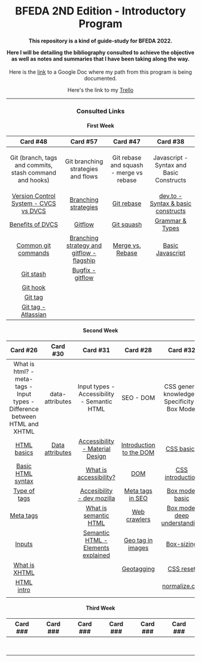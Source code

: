 <h1 align="center">BFEDA 2ND Edition - Introductory Program</h1>


<h4 align="center"> This repository is a kind of guide-study for BFEDA 2022.

Here I will be detailing the bibliography consulted to achieve the objective as well as notes and summaries that I have been taking along the way. </h4>


<p align="center">Here is the <a href="#" target="_blank">link</a> to a Google Doc where my path from this program is being documented.</p>
<p align="center">Here's the link to my <a href="https://trello.com/b/UX6WcApx/bfeda-2022-michael-armesto">Trello</a></p>

<hr>


<h3 align="center">Consulted Links</h3>
<div align="center">
  <h4>First Week</h4>

  |    Card #48   |      Card #57 | Card #47 | Card #38 |
  |:-------------:|:-------------:|:--------:|:--------:|
  |<p>Git (branch, tags and commits, stash command and hooks)</p>|<p>Git branching strategies and flows</p>|<p>Git rebase and squash - merge vs rebase</p>|Javascript -  Syntax and Basic Constructs|
  |<a href="https://www.atlassian.com/blog/software-teams/version-control-centralized-dvcs">Version Control System - CVCS vs DVCS</a><br>| <a         href="https://launchdarkly.com/blog/git-branching-strategies-vs-trunk-based-development/">Branching strategies</a> |<a href="https://www.atlassian.com/git/tutorials/rewriting-history/git-rebase">Git rebase</a><br> |<a href="https://dev.to/dillionmegida/syntax-and-basic-constructs-65">dev.to - Syntax & basic constructs</a> |
  |<a href="https://about.gitlab.com/topics/version-control/benefits-distributed-version-control-system/">Benefits of DVCS</a><br>|<a href="https://desarrollowp.com/blog/tutoriales/aprende-git-de-manera-sencilla-git-flow/">Gitflow</a> |<a href="https://www.git-tower.com/learn/git/faq/git-squash">Git squash</a> | <a href="https://developer.mozilla.org/en-US/docs/Web/JavaScript/Guide/Grammar_and_Types">Grammar & Types</a>  |
  |<a href="https://confluence.atlassian.com/bitbucketserver/basic-git-commands-776639767.html">Common git commands</a><br> |<a href="https://www.flagship.io/git-branching-strategies/">Branching strategy and gitflow - flagship</a> |<a href="https://www.edureka.co/blog/git-rebase-vs-merge/#:~:text=Git%20Merge%20Vs%20Git%20Rebase%3A&text=Git%20merge%20is%20a%20command,of%20the%20merging%20of%20commits.">Merge vs. Rebase</a> |<a href="http://speakingjs.com/es5/ch01.html">Basic Javascript</a>|
  |<a href="https://www.atlassian.com/git/tutorials/saving-changes/git-stash">Git stash</a><br> |<a href="https://softwareengineering.stackexchange.com/questions/307360/where-do-bugfixes-go-in-the-git-flow-model">Bugfix - gitflow</a><br> | |
  |<a href="https://www.atlassian.com/git/tutorials/git-hooks">Git hook</a><br> |  | |
  |<a href="https://git-scm.com/book/en/v2/Git-Basics-Tagging">Git tag</a><br>|||
  |<a href="https://www.atlassian.com/git/tutorials/inspecting-a-repository/git-tag">Git tag - Atlassian</a><br>|||
 </div> 
 
 
<div align="center">
  
  <h4>Second Week</h4>

  |    Card #26   |  Card #30     | Card #31 | Card #28 |Card #32 | Card #41 |
  |:-------------:|:-------------:|:--------:|:--------:|:-------:|:--------:|
  |What is html? - meta-tags - Input types - Difference between HTML and XHTML|data- attributes|Input types - Accessibility - Semantic HTML|SEO - DOM |CSS general knowledge - Specificity - Box Model|Hoisting - DOM - Scope - strict|
  |<a href="https://developer.mozilla.org/en-US/docs/Learn/Getting_started_with_the_web/HTML_basics">HTML basics</a>|<a href="https://www.geeksforgeeks.org/html-data-attributes/">Data attributes</a> |<a href="https://material.io/design/usability/accessibility.html#writing">Accessibility - Material Design</a>|<a href="https://developer.mozilla.org/en-US/docs/Web/API/Document_Object_Model/Introduction">Introduction to the DOM</a>|<a href="https://developer.mozilla.org/en-US/docs/Learn/Getting_started_with_the_web/CSS_basics">CSS basics</a>|<a href="https://www.geeksforgeeks.org/javascript-hoisting/">Hoisting</a>|
  | <a href="https://www.arubanetworks.com/techdocs/ClearPass/CPGuest_UG_HTML_6.5/Content/Reference/BasicHTMLSyntax.htm#:~:text=HTML%20is%20a%20markup%20language,example%2C%20">Basic HTML syntax</a>| |<a href="https://www.interaction-design.org/literature/topics/accessibility#:~:text=Accessibility%20vs%20Usability&text=Theoretically%2C%20this%20means%20that%20usability,experience%20of%20people%20with%20disabilities">What is accessibility?</a> |<a href="https://www.geeksforgeeks.org/dom-document-object-model/">DOM</a>|<a href="https://www.geeksforgeeks.org/css-introduction/">CSS introduction</a>|<a href="https://www.javatpoint.com/javascript-scope">scope</a>|
  |<a href="https://www.educba.com/types-of-tags-in-html/">Type of tags</a>| |<a href="https://developer.mozilla.org/en-US/docs/Learn/Accessibility/What_is_accessibility">Accesibility - dev mozilla</a>|<a href="https://www.contentkingapp.com/academy/meta-tags/#:~:text=Meta%20tags%20are%20elements%20within%20your%20HTML%20code,your%20content%20in%20SERPs%20according%20to%20your%20preferences.">Meta tags in SEO</a>|<a href="https://developer.mozilla.org/en-US/docs/Web/CSS/CSS_Box_Model/Introduction_to_the_CSS_box_model">Box model basic</a>|<a href="https://developer.mozilla.org/en-US/docs/Web/JavaScript/Reference/Strict_mode#:~:text=Strict%20mode%20makes%20several%20changes%20to%20normal%20JavaScript,to%20be%20defined%20in%20future%20versions%20of%20ECMAScript.">strict mode</a>|
  |<a href="https://www.w3schools.com/tags/tag_meta.asp">Meta tags</a>||<a href="https://blog.hubspot.com/website/semantic-html?msclkid=5d8daebdc81e11ec927d5d67b263d887">What is semantic HTML</a>|<a href="https://www.seoclarity.net/resources/knowledgebase/what-is-a-site-crawler">Web crawlers</a>|<a href="https://www.freecodecamp.org/news/css-box-model-explained-with-examples/">Box model deep understanding</a>|<a href="https://developer.mozilla.org/en-US/docs/Web/JavaScript/Reference/Statements/var">var</a>|
  |<a href="https://developer.mozilla.org/en-US/docs/Web/HTML/Element/input">Inputs</a>||<a href="https://www.freecodecamp.org/news/semantic-html5-elements/?msclkid=5d901320c81e11ecafbdcb17570c601c">Semantic HTML - Elements explained</a>|<a href="https://premierseoninjas.com/seo-what-is-geotagging/#:~:text=Geotagging%20is%20extremely%20effective%20in%20the%20local%20SEO,means%20a%20single%20point%20or%20a%20single%20location.">Geo tag in images</a>|   <a href="https://www.bitdegree.org/learn/css-box-sizing">Box-sizing</a>      |          |        
  |<a href="https://www.educba.com/what-is-xhtml/?source=leftnav">What is XHTML</a>|||<a href="https://www.romainberg.com/geotagging-and-seo-how-your-location-matters/">Geotagging</a>|<a href="https://cssdeck.com/blog/what-is-a-css-reset/">CSS reset</a>|          |
  |<a href="https://www.w3schools.com/html/html_intro.asp">HTML intro</a>||||<a href="https://nicolasgallagher.com/about-normalize-css/#:~:text=Normalize.css%20is%20a%20small%20CSS%20file%20that%20provides,modern%2C%20HTML5-ready%2C%20alternative%20to%20the%20traditional%20CSS%20reset.">normalize.css</a>||
  |||||||
  
</div> 










<div align="center">
  
  <h4>Third Week</h4>

  |    Card ###   |  Card ###     | Card ### | Card ### |Card ### | Card ### |
  |:-------------:|:-------------:|:--------:|:--------:|:-------:|:--------:|
  |               |               |          |          |         |          |
  |               |               |          |          |         |          |
  |               |               |          |          |         |          |
  |               |               |          |          |         |          |
  |               |               |          |          |         |          |
  |               |               |          |          |         |          |        
  |               |               |          |          |         |          |
  |               |               |          |          |         |          |

</div> 
 
